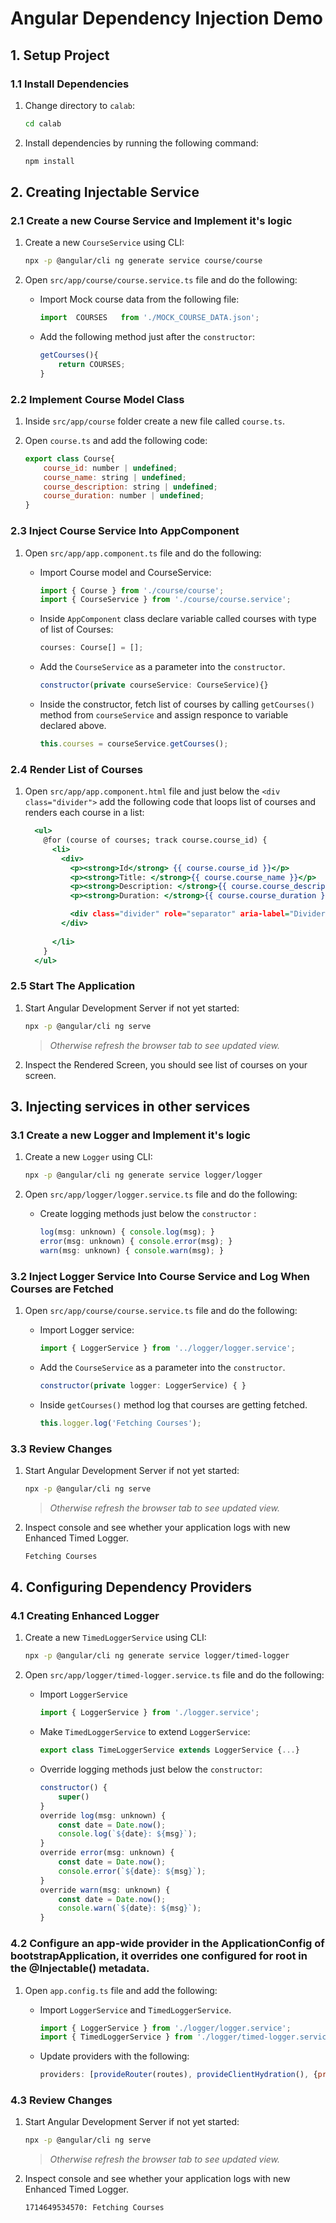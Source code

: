 # Angular Dependency Injection Demo

## 1. Setup Project

### 1.1 Install Dependencies

1. Change directory to `calab`:

    ```.sh
    cd calab
    ```
2. Install dependencies by running the following command:

    ```.sh
    npm install
    ```

## 2. Creating Injectable Service

### 2.1 Create a new Course Service and Implement it's logic

1. Create a new `CourseService` using CLI:

    ```.sh
    npx -p @angular/cli ng generate service course/course 
    ```
2. Open `src/app/course/course.service.ts` file and do the following:
    - Import Mock course data from the following file:

        ```.js
        import  COURSES   from './MOCK_COURSE_DATA.json';
        ```
    - Add the following method just after the `constructor`:

        ```.js
        getCourses(){
            return COURSES;
        }
        ```

### 2.2 Implement Course Model Class
1. Inside `src/app/course` folder create a new file called `course.ts`.
2. Open `course.ts` and add the following code:

    ```.js
    export class Course{
        course_id: number | undefined;
        course_name: string | undefined;
        course_description: string | undefined;
        course_duration: number | undefined;
    }
    ```

### 2.3 Inject Course Service Into AppComponent

1. Open `src/app/app.component.ts` file and do the following:
    - Import Course model and CourseService:

        ```.js
        import { Course } from './course/course';
        import { CourseService } from './course/course.service';
        ```
    - Inside `AppComponent` class declare variable called courses with type of list of Courses:

        ```.js
        courses: Course[] = [];
        ```
        
    - Add the `CourseService` as a parameter into the  `constructor`.

        ```.js
        constructor(private courseService: CourseService){}
        ```
    - Inside the constructor, fetch list of courses by calling `getCourses()` method from `courseService` and assign responce to variable declared above.

        ```.js
        this.courses = courseService.getCourses();
        ```

### 2.4 Render List of Courses

1. Open `src/app/app.component.html` file and just below the `<div class="divider">` add the following code that loops list of courses and renders each course in a list:

    ```.html
      <ul>
        @for (course of courses; track course.course_id) {
          <li>
            <div>
              <p><strong>Id</strong> {{ course.course_id }}</p>
              <p><strong>Title: </strong>{{ course.course_name }}</p>
              <p><strong>Description: </strong>{{ course.course_description }}</p>
              <p><strong>Duration: </strong>{{ course.course_duration }} weeks</p>

              <div class="divider" role="separator" aria-label="Divider"></div>
            </div>
            
          </li>
        }
      </ul>
    ```

### 2.5 Start The Application

1. Start Angular Development Server if not yet started:

    ```.bash
    npx -p @angular/cli ng serve
    ```
    > _Otherwise refresh the browser tab to see updated view._

2. Inspect the Rendered Screen, you should see list of courses on your screen.

## 3. Injecting services in other services 

### 3.1 Create a new Logger and Implement it's logic

1. Create a new `Logger` using CLI:

    ```.sh
    npx -p @angular/cli ng generate service logger/logger 
    ```
2. Open `src/app/logger/logger.service.ts` file and do the following:
    - Create logging methods just below the `constructor` :

        ```.js
        log(msg: unknown) { console.log(msg); }
        error(msg: unknown) { console.error(msg); }
        warn(msg: unknown) { console.warn(msg); }
        ```

### 3.2 Inject Logger Service Into Course Service and Log When Courses are Fetched

1. Open `src/app/course/course.service.ts` file and do the following:
    - Import Logger service:

        ```.js
        import { LoggerService } from '../logger/logger.service';
        ```

    - Add the `CourseService` as a parameter into the  `constructor`.

        ```.js
        constructor(private logger: LoggerService) { }
        ```
    - Inside `getCourses()` method log that courses are getting fetched.

        ```.js
        this.logger.log('Fetching Courses');
        ```


### 3.3 Review Changes

1. Start Angular Development Server if not yet started:

    ```.bash
    npx -p @angular/cli ng serve
    ```
    > _Otherwise refresh the browser tab to see updated view._

2. Inspect console and see whether your application logs with new Enhanced Timed Logger.

    ```.sh
    Fetching Courses
    ```

## 4. Configuring Dependency Providers


### 4.1 Creating Enhanced Logger

1. Create a new `TimedLoggerService` using CLI:

    ```.sh
    npx -p @angular/cli ng generate service logger/timed-logger 
    ```

2. Open `src/app/logger/timed-logger.service.ts` file and do the following:
    - Import `LoggerService`

        ```.js
        import { LoggerService } from './logger.service';
        ```

    - Make `TimedLoggerService` to extend `LoggerService`:

        ```.js
        export class TimeLoggerService extends LoggerService {...}
        ```
    - Override logging methods just below the `constructor`:

        ```.js
        constructor() {
            super()
        }
        override log(msg: unknown) { 
            const date = Date.now();
            console.log(`${date}: ${msg}`); 
        }
        override error(msg: unknown) { 
            const date = Date.now();
            console.error(`${date}: ${msg}`); 
        }
        override warn(msg: unknown) { 
            const date = Date.now();
            console.warn(`${date}: ${msg}`); 
        }
        ```

### 4.2 Configure an app-wide provider in the ApplicationConfig of bootstrapApplication, it overrides one configured for root in the @Injectable() metadata.

1. Open `app.config.ts` file and add the following:
    - Import `LoggerService` and `TimedLoggerService`.

        ```.js
        import { LoggerService } from './logger/logger.service';
        import { TimedLoggerService } from './logger/timed-logger.service';
        ```

    - Update providers with the following:

        ```.js
        providers: [provideRouter(routes), provideClientHydration(), {provide: LoggerService, useClass: TimedLoggerService}]
        ```

### 4.3 Review Changes

1. Start Angular Development Server if not yet started:

    ```.bash
    npx -p @angular/cli ng serve
    ```
    > _Otherwise refresh the browser tab to see updated view._

2. Inspect console and see whether your application logs with new Enhanced Timed Logger.

    ```.sh
    1714649534570: Fetching Courses
    ```